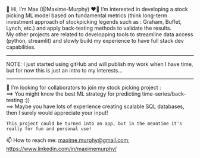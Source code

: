 👋 Hi, I’m Max (@Maxime-Murphy)
❤️‍🔥 I’m interested in developing a stock picking ML model based on fundamental metrics (think long-term investment approach of stockpicking legends such as :    Graham, Buffet, Lynch, etc.) and apply back-testing methods to validate the results.  
   My other projects are related to developping tools to streamline data access (python, streamlit) and slowly build my experience to have full stack dev capabilities.
***
NOTE: I just started using gitHub and will publish my work when I have time, but for now this is just an intro to my interests... 
***
👀 I'm looking for collaborators to join my stock picking project  :   
    ==> You might know the best ML strategy for predicting time-series/back-testing :))  
    ==> Maybe you have lots of experience creating scalable SQL databases, then I surely would appreciate your input!  
    
    This project could be turned into an app, but in the meantime it's really for fun and personal use!  
    
📫 How to reach me: maxime.murphy@gmail.com; https://www.linkedin.com/in/maximemurphy/

<!---
Maxime-Murphy/Maxime-Murphy is a ✨ special ✨ repository because its `README.md` (this file) appears on your GitHub profile.
You can click the Preview link to take a look at your changes.
--->
